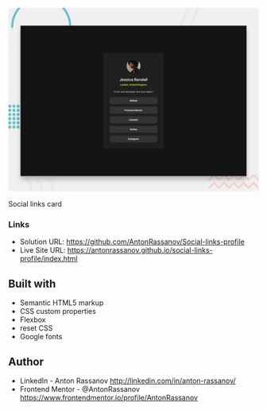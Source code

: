![](./preview.jpg)

Social links card

### Links

- Solution URL: https://github.com/AntonRassanov/Social-links-profile
- Live Site URL: https://antonrassanov.github.io/social-links-profile/index.html

## Built with

- Semantic HTML5 markup
- CSS custom properties
- Flexbox
- reset CSS
- Google fonts

## Author

- LinkedIn - Anton Rassanov http://linkedin.com/in/anton-rassanov/
- Frontend Mentor - @AntonRassanov https://www.frontendmentor.io/profile/AntonRassanov